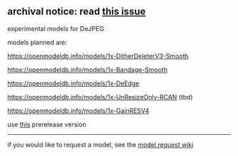 ## archival notice: read [this issue](https://github.com/jeeneo/dejpeg/issues/26)

experimental models for DeJPEG

models planned are:

https://openmodeldb.info/models/1x-DitherDeleterV3-Smooth

https://openmodeldb.info/models/1x-Bandage-Smooth

https://openmodeldb.info/models/1x-DeEdge

https://openmodeldb.info/models/1x-UnResizeOnly-RCAN (tbd)

https://openmodeldb.info/models/1x-GainRESV4

use [this](https://github.com/jeeneo/dejpeg/releases/tag/v2.6.1b) prerelease version

----

if you would like to request a model, see the [model request wiki](https://github.com/jeeneo/dejpeg/wiki/model-requests)
